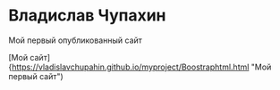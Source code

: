 # Владислав Чупахин
Мой первый опубликованный сайт

[Мой сайт]{https://vladislavchupahin.github.io/myproject/Boostraphtml.html "Мой первый сайт")
